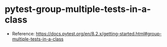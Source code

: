 # pytest-group-multiple-tests-in-a-class

- Reference: https://docs.pytest.org/en/8.2.x/getting-started.html#group-multiple-tests-in-a-class

